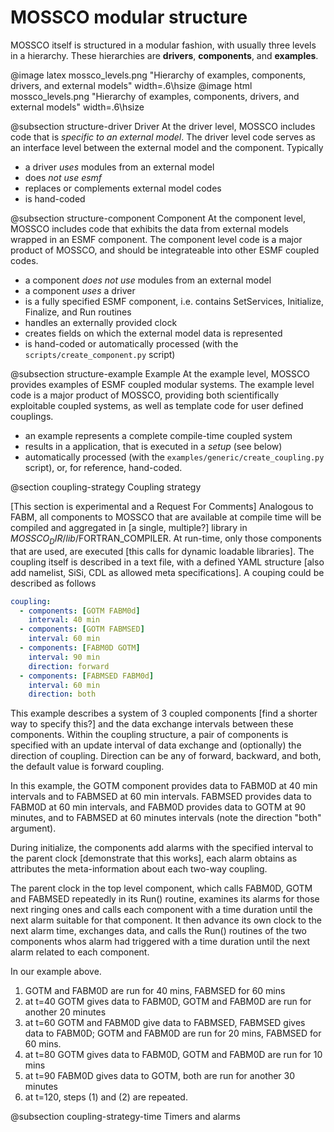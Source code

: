 <!--
SPDX-FileCopyrightText 2021-2022 Helmholtz-Zentrum Hereon
SPDX-FileCopyrightText 2013-2021 Helmholtz-Zentrum Geesthacht
SPDX-License-Identifier: CC0-1.0
SPDX-FileContributor Carsten Lemmen <carsten.lemmen@hereon.de
-->

# MOSSCO modular structure

MOSSCO itself is structured in a modular fashion, with usually three levels in a hierarchy.  These hierarchies are **drivers**, **components**, and **examples**.

@image latex mossco_levels.png "Hierarchy of examples, components, drivers, and external models" width=.6\hsize
@image html mossco_levels.png "Hierarchy of examples, components, drivers, and external models" width=.6\hsize

@subsection structure-driver Driver
At the driver level, MOSSCO includes code that is *specific to an external model*.  The driver level code serves as an interface level between the external model and the component. Typically

- a driver *uses* modules from an external model
- does *not use esmf* 
- replaces or complements external model codes
- is hand-coded

@subsection structure-component Component
At the component level, MOSSCO includes code that exhibits the data from external models wrapped in an ESMF component.  The component level code is a major product of MOSSCO, and should be integrateable into other ESMF coupled codes. 

- a component *does not use* modules from an external model
- a component *uses* a driver
- is a fully specified ESMF component, i.e. contains SetServices, Initialize, Finalize, and Run routines
- handles an externally provided clock
- creates fields on which the external model data is represented
- is hand-coded or automatically processed (with the `scripts/create_component.py` script)

@subsection structure-example Example
At the example level, MOSSCO provides examples of ESMF coupled modular systems.  The example level code is a major product of MOSSCO, providing both scientifically exploitable coupled systems, as well as template code for user defined couplings.

- an example represents a complete compile-time coupled system
- results in a application, that is executed in a *setup* (see below) 
- automatically processed (with the `examples/generic/create_coupling.py` script), or, for reference, hand-coded.
 
 @section coupling-strategy Coupling strategy

[This section is experimental and a Request For Comments] Analogous to FABM, all components to MOSSCO that are available at compile time will be compiled and aggregated in [a single, multiple?] library in  $MOSSCO_DIR/lib/$FORTRAN_COMPILER.  At run-time, only those components that are used, are executed [this calls for dynamic loadable libraries].  The coupling itself is described in a text file, with a defined YAML structure [also add namelist, SiSi, CDL as allowed meta specifications].  A couping could be described as follows

~~~~.yaml
coupling:
  - components: [GOTM FABM0d]
    interval: 40 min
  - components: [GOTM FABMSED]
    interval: 60 min
  - components: [FABM0D GOTM]
    interval: 90 min
    direction: forward
  - components: [FABMSED FABM0d]
    interval: 60 min
    direction: both
~~~~

This example describes a system of 3 coupled components [find a shorter way to specify this?] and the data exchange intervals between these components. Within the coupling structure, a pair of components is specified with an update interval of data exchange and (optionally) the direction of coupling.  Direction can be any of forward, backward, and both, the default value is forward coupling.

In this example, the GOTM component provides data to FABM0D at 40 min intervals and to FABMSED at 60 min intervals.  FABMSED provides data to FABM0D at 60 min intervals, and FABM0D provides data to GOTM at 90 minutes, and to FABMSED at 60 minutes intervals (note the direction "both" argument).

During initialize, the components add alarms with the specified interval to the parent clock [demonstrate that this works], each alarm obtains as attributes the meta-information about each two-way coupling.  

The parent clock in the top level component, which calls FABM0D, GOTM and FABMSED repeatedly in its  Run() routine, examines its alarms for those next ringing ones and calls each component with a time duration until the next alarm suitable for that component. It then advance its own clock to the next alarm time, exchanges data, and calls the Run() routines of the two components whos alarm had triggered with a time duration until the next alarm related to each component. 

In our example above.  
1) GOTM and FABM0D are run for 40 mins, FABMSED for 60 mins
2) at t=40 GOTM gives data to FABM0D, GOTM and FABM0D are run for another 20 minutes 
3) at t=60 GOTM and FABM0D give data to FABMSED, FABMSED gives data to FABM0D; GOTM and FABM0D are run for 20 mins, FABMSED for 60 mins.
4) at t=80 GOTM gives data to FABM0D, GOTM and FABM0D  are run for 10 mins
5) at t=90 FABM0D gives data to GOTM, both are run for another 30 minutes
6) at t=120, steps (1) and (2) are repeated.

@subsection coupling-strategy-time Timers and alarms
